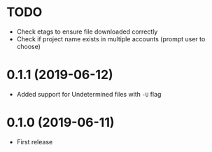 # TODO

* Check etags to ensure file downloaded correctly
* Check if project name exists in multiple accounts (prompt user to choose)

# 0.1.1  (2019-06-12)

* Added support for Undetermined files with `-U` flag

# 0.1.0  (2019-06-11)

* First release
